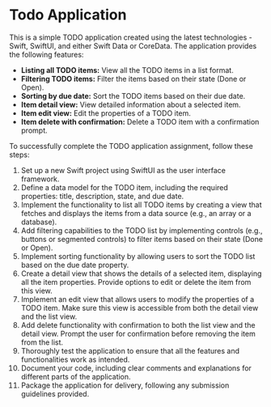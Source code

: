 # Todo Application

This is a simple TODO application created using the latest technologies - Swift, SwiftUI, and either Swift Data or CoreData. The application provides the following features:

- **Listing all TODO items:** View all the TODO items in a list format.
- **Filtering TODO items:** Filter the items based on their state (Done or Open).
- **Sorting by due date:** Sort the TODO items based on their due date.
- **Item detail view:** View detailed information about a selected item.
- **Item edit view:** Edit the properties of a TODO item.
- **Item delete with confirmation:** Delete a TODO item with a confirmation prompt.

To successfully complete the TODO application assignment, follow these steps:

1. Set up a new Swift project using SwiftUI as the user interface framework.
2. Define a data model for the TODO item, including the required properties: title, description, state, and due date.
3. Implement the functionality to list all TODO items by creating a view that fetches and displays the items from a data source (e.g., an array or a database).
4. Add filtering capabilities to the TODO list by implementing controls (e.g., buttons or segmented controls) to filter items based on their state (Done or Open).
5. Implement sorting functionality by allowing users to sort the TODO list based on the due date property.
6. Create a detail view that shows the details of a selected item, displaying all the item properties. Provide options to edit or delete the item from this view.
7. Implement an edit view that allows users to modify the properties of a TODO item. Make sure this view is accessible from both the detail view and the list view.
8. Add delete functionality with confirmation to both the list view and the detail view. Prompt the user for confirmation before removing the item from the list.
9. Thoroughly test the application to ensure that all the features and functionalities work as intended.
10. Document your code, including clear comments and explanations for different parts of the application.
11. Package the application for delivery, following any submission guidelines provided.
